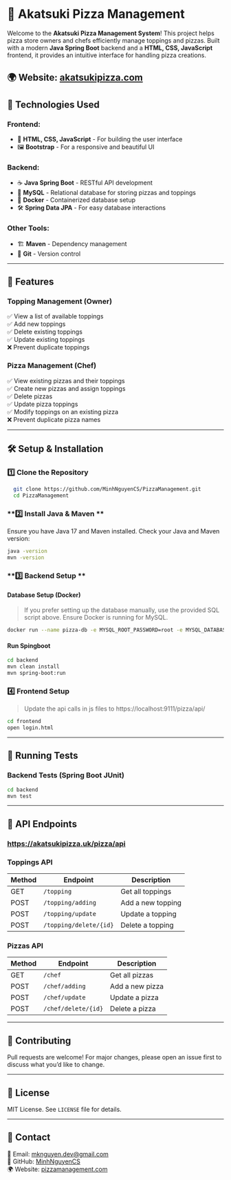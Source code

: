 # 🍕 Akatsuki Pizza Management

Welcome to the **Akatsuki Pizza Management System**! This project helps pizza store owners and chefs efficiently manage toppings and pizzas. Built with a modern **Java Spring Boot** backend and a **HTML, CSS, JavaScript** frontend, it provides an intuitive interface for handling pizza creations.

🌍 Website: [akatsukipizza.com](https://minhnguyencs.github.io/PizzaManagement/frontend/login.html)
---

## 🚀 Technologies Used

### **Frontend:**

- 🎨 **HTML, CSS, JavaScript** - For building the user interface
- 🖼 **Bootstrap** - For a responsive and beautiful UI

### **Backend:**

- ☕ **Java Spring Boot** - RESTful API development
- 🐘 **MySQL** - Relational database for storing pizzas and toppings
- 🐳 **Docker** - Containerized database setup
- 🛠 **Spring Data JPA** - For easy database interactions

### **Other Tools:**

- 🏗 **Maven** - Dependency management
- 🔗 **Git** - Version control

---

## 📜 Features

### **Topping Management** (Owner)

✅ View a list of available toppings\
✅ Add new toppings\
✅ Delete existing toppings\
✅ Update existing toppings\
❌ Prevent duplicate toppings

### **Pizza Management** (Chef)

✅ View existing pizzas and their toppings\
✅ Create new pizzas and assign toppings\
✅ Delete pizzas\
✅ Update pizza toppings\
✅ Modify toppings on an existing pizza\
❌ Prevent duplicate pizza names

---

## 🛠 Setup & Installation

### **1️⃣ Clone the Repository**

```bash
  git clone https://github.com/MinhNguyenCS/PizzaManagement.git
  cd PizzaManagement
```

### **2️⃣ Install Java & Maven **
Ensure you have Java 17 and Maven installed.
Check your Java and Maven version:

```bash
java -version
mvn -version

```

### **3️⃣   Backend Setup **
####  Database Setup (Docker)
> If you prefer setting up the database manually, use the provided SQL script above.
> Ensure Docker is running for MySQL.

```bash
docker run --name pizza-db -e MYSQL_ROOT_PASSWORD=root -e MYSQL_DATABASE=root -p 3306:3306 -d mysql:latest
```

####  Run Spingboot
```bash
cd backend
mvn clean install
mvn spring-boot:run
```

### **4️⃣ Frontend Setup**
> Update the api calls in js files to https://localhost:9111/pizza/api/
```bash
cd frontend
open login.html
```

---

## 🧪 Running Tests

### **Backend Tests (Spring Boot JUnit)**

```bash
cd backend
mvn test
```

---

## 📌 API Endpoints
### https://akatsukipizza.uk/pizza/api
### **Toppings API**

| Method | Endpoint         | Description       |
| ------ | ---------------- | ----------------- |
| GET    | `/topping`       | Get all toppings  |
| POST   | `/topping/adding`| Add a new topping |
| POST    | `/topping/update` | Update a topping  |
| POST   | `/topping/delete/{id}`| Delete a topping  |

### **Pizzas API**

| Method | Endpoint       | Description     |
| ------ | -------------- | --------------- |
| GET    | `/chef`      | Get all pizzas  |
| POST   | `/chef/adding`      | Add a new pizza |
| POST    | `/chef/update` | Update a pizza  |
| POST | `/chef/delete/{id}` | Delete a pizza  |

---

## 🌟 Contributing

Pull requests are welcome! For major changes, please open an issue first to discuss what you’d like to change.

---

## 📄 License

MIT License. See `LICENSE` file for details.

---

## 💌 Contact

📧 Email: [mknguyen.dev@gmail.com](mailto\:mknguyen.dev@gmail.com)\
🐙 GitHub: [MinhNguyenCS](https://github.com/yourusername)\
🌍 Website: [pizzamanagement.com](https://minhnguyencs.github.io/PizzaManagement/frontend/login.html)



